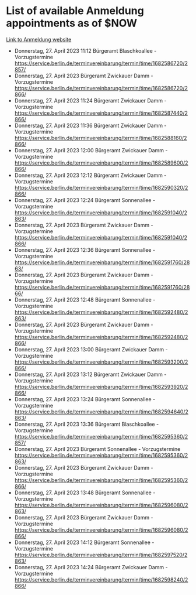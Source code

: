 # List of available Anmeldung appointments as of $NOW
[Link to Anmeldung website](https://service.berlin.de/terminvereinbarung/termin/tag.php?termin=1&anliegen[]=120686&dienstleisterlist=122210,122217,327316,122219,327312,122227,327314,122231,327346,122243,327348,122254,122252,329742,122260,329745,122262,329748,122271,327278,122273,327274,122277,327276,330436,122280,327294,122282,327290,122284,327292,122291,327270,122285,327266,122286,327264,122296,327268,150230,329760,122297,327286,122294,327284,122312,329763,122314,329775,122304,327330,122311,327334,122309,327332,317869,122281,327352,122279,329772,122283,122276,327324,122274,327326,122267,329766,122246,327318,122251,327320,122257,327322,122208,327298,122226,327300&herkunft=http%3A%2F%2Fservice.berlin.de%2Fdienstleistung%2F120686%2F)
- Donnerstag, 27. April 2023 11:12 Bürgeramt Blaschkoallee - Vorzugstermine https://service.berlin.de/terminvereinbarung/termin/time/1682586720/2857/
- Donnerstag, 27. April 2023  Bürgeramt Zwickauer Damm - Vorzugstermine https://service.berlin.de/terminvereinbarung/termin/time/1682586720/2866/
- Donnerstag, 27. April 2023 11:24 Bürgeramt Zwickauer Damm - Vorzugstermine https://service.berlin.de/terminvereinbarung/termin/time/1682587440/2866/
- Donnerstag, 27. April 2023 11:36 Bürgeramt Zwickauer Damm - Vorzugstermine https://service.berlin.de/terminvereinbarung/termin/time/1682588160/2866/
- Donnerstag, 27. April 2023 12:00 Bürgeramt Zwickauer Damm - Vorzugstermine https://service.berlin.de/terminvereinbarung/termin/time/1682589600/2866/
- Donnerstag, 27. April 2023 12:12 Bürgeramt Zwickauer Damm - Vorzugstermine https://service.berlin.de/terminvereinbarung/termin/time/1682590320/2866/
- Donnerstag, 27. April 2023 12:24 Bürgeramt Sonnenallee - Vorzugstermine https://service.berlin.de/terminvereinbarung/termin/time/1682591040/2863/
- Donnerstag, 27. April 2023  Bürgeramt Zwickauer Damm - Vorzugstermine https://service.berlin.de/terminvereinbarung/termin/time/1682591040/2866/
- Donnerstag, 27. April 2023 12:36 Bürgeramt Sonnenallee - Vorzugstermine https://service.berlin.de/terminvereinbarung/termin/time/1682591760/2863/
- Donnerstag, 27. April 2023  Bürgeramt Zwickauer Damm - Vorzugstermine https://service.berlin.de/terminvereinbarung/termin/time/1682591760/2866/
- Donnerstag, 27. April 2023 12:48 Bürgeramt Sonnenallee - Vorzugstermine https://service.berlin.de/terminvereinbarung/termin/time/1682592480/2863/
- Donnerstag, 27. April 2023  Bürgeramt Zwickauer Damm - Vorzugstermine https://service.berlin.de/terminvereinbarung/termin/time/1682592480/2866/
- Donnerstag, 27. April 2023 13:00 Bürgeramt Zwickauer Damm - Vorzugstermine https://service.berlin.de/terminvereinbarung/termin/time/1682593200/2866/
- Donnerstag, 27. April 2023 13:12 Bürgeramt Zwickauer Damm - Vorzugstermine https://service.berlin.de/terminvereinbarung/termin/time/1682593920/2866/
- Donnerstag, 27. April 2023 13:24 Bürgeramt Sonnenallee - Vorzugstermine https://service.berlin.de/terminvereinbarung/termin/time/1682594640/2863/
- Donnerstag, 27. April 2023 13:36 Bürgeramt Blaschkoallee - Vorzugstermine https://service.berlin.de/terminvereinbarung/termin/time/1682595360/2857/
- Donnerstag, 27. April 2023  Bürgeramt Sonnenallee - Vorzugstermine https://service.berlin.de/terminvereinbarung/termin/time/1682595360/2863/
- Donnerstag, 27. April 2023  Bürgeramt Zwickauer Damm - Vorzugstermine https://service.berlin.de/terminvereinbarung/termin/time/1682595360/2866/
- Donnerstag, 27. April 2023 13:48 Bürgeramt Sonnenallee - Vorzugstermine https://service.berlin.de/terminvereinbarung/termin/time/1682596080/2863/
- Donnerstag, 27. April 2023  Bürgeramt Zwickauer Damm - Vorzugstermine https://service.berlin.de/terminvereinbarung/termin/time/1682596080/2866/
- Donnerstag, 27. April 2023 14:12 Bürgeramt Sonnenallee - Vorzugstermine https://service.berlin.de/terminvereinbarung/termin/time/1682597520/2863/
- Donnerstag, 27. April 2023 14:24 Bürgeramt Zwickauer Damm - Vorzugstermine https://service.berlin.de/terminvereinbarung/termin/time/1682598240/2866/
